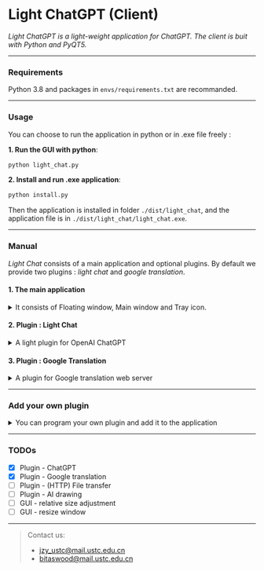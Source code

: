 # Light ChatGPT (Client)

*Light ChatGPT is a light-weight application for ChatGPT. The client is buit with Python and PyQT5.* 

****
### Requirements

Python 3.8 and packages in `envs/requirements.txt` are recommanded.

****
### Usage

You can choose to run the application in python or in .exe file freely :

**1. Run the GUI with python**:

```bash
python light_chat.py
```

**2. Install and run .exe application**:

```bash
python install.py
```

Then the application is installed in folder `./dist/light_chat`, and the application file is in  `./dist/light_chat/light_chat.exe`.

****
### Manual

*Light Chat* consists of a main application and optional plugins. By default we provide two plugins : *light chat* and *google translation*.

#### 1. The main application

<details>

<summary> It consists of Floating window, Main window and Tray icon. </summary>

- Floating window <img src=data/images/icon.png height=14px>:
  - `left-click`[`hot-key:ctrl+space`] - show the main window
  - `right-click` - show a menu
    - <img src=data/images/user.png height=14px> `user` - set user information
    - <img src=data/images/settings.png height=14px> `settings` - change settings (e.g., global hot key)
    - <img src=data/images/tray.png height=14px> `to tray` - shrink to the tray icon
    - <img src=data/images/close.png height=14px> `close` - close the applciation 
- Main window:
  - `title` - is on the top of the window
    - `plugin name` - shows the name of current plugin, e.g., `light chat` 
      - switch the plugin by *moving your mouse on it and click the target plugin*.
      - [`hot-key:ctrl+tab`] : swtich to the next plugin
    - <img src=data/images/shrink.png height=14px> `shrink icon`[`hot-key:ctrl+space`] - shrink the window into the floating window
  - `plugin` - the main content of the window, e.g., `Light Chat` plugin.
  - [`hot-key:ctrl+q`] : close the application
- Tray icon:
  - `right-click` - show a menu
    - `show / hide` - show / hide the application
    - `close` - close the applciation 

</details>


#### 2. Plugin : Light Chat


<details>

<summary> A light plugin for OpenAI ChatGPT </summary>

- Display region - show the history questions / answers
  - `questions` - shown with white background
  - `answers` - shown with gray background
- Control region - get input from you
  - <img src=data/images/send.png height=14px> `send icon`[`hot-key:enter / ctrl+space`] - send the text in the text box
  - `text box` - input your question in it
  - <img src=data/images/new.png height=14px> `new icon`[`hot-key:ctrl+n`]- refresh the history and start a new chat

</details>


#### 3. Plugin : Google Translation


<details>

<summary> A plugin for Google translation web server </summary>

- Display region - show the history translation items
  - `text` - shown with white background
  - `result` - shown with gray background
- Control region - get input from you
  - <img src=data/images/send.png height=14px> `send icon`[`hot-key:enter / ctrl+space`] - send the text in the text box
  - `text box` - input your question in it
  - <img src=data/images/new.png height=14px> `new icon`[`hot-key:ctrl+n`]- refresh the history

</details>


****
### Add your own plugin

<details>

<summary> You can program your own plugin and add it to the application </summary>

1. Program a plugin file (we provide a template in `GUI/plugins/template.py`)
2. Put it in `GUI/plugins/`
3. Change the loaded plugins in `GUI/client.py` : 
    ```
    # this command is in LightChatGPTClient.__init__ : 
    self.main_window = MainWindow([..., "your_plugin_file_name"], self)
    ```
4. Run the application

</details>

****
### TODOs
- [x] Plugin - ChatGPT
- [x] Plugin - Google translation 
- [ ] Plugin - (HTTP) File transfer 
- [ ] Plugin - AI drawing
- [ ] GUI - relative size adjustment
- [ ] GUI - resize window

****
> Contact us:
> - jzy_ustc@mail.ustc.edu.cn
> - bitaswood@mail.ustc.edu.cn